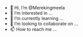 - 👋 Hi, I’m @Merekingmeela
- 👀 I’m interested in ...
- 🌱 I’m currently learning ...
- 💞️ I’m looking to collaborate on ...
- 📫 How to reach me ...

<!---
Merekingmeela/Merekingmeela is a ✨ special ✨ repository because its `README.md` (this file) appears on your GitHub profile.
You can click the Preview link to take a look at your changes.
--->
